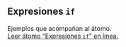 ## Expresiones `if`

Ejemplos que acompañan al átomo.  
[Leer átomo "Expresiones `if`" en línea.](https://stepik.org/lesson/104307/step/1)